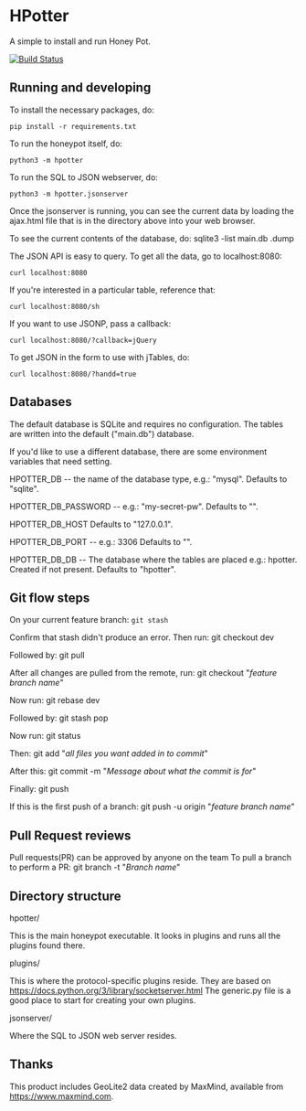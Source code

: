
# HPotter
A simple to install and run Honey Pot.

[![Build Status](https://travis-ci.org/drsjb80/HPotter.svg?branch=master)](https://travis-ci.org/drsjb80/HPotter)

## Running and developing

To install the necessary packages, do:

    pip install -r requirements.txt

To run the honeypot itself, do:

    python3 -m hpotter

To run the SQL to JSON webserver, do:

    python3 -m hpotter.jsonserver

Once the jsonserver is running, you can see the current data by loading the
ajax.html file that is in the directory above into your web browser.

To see the current contents of the database, do:
    sqlite3 -list main.db .dump

The JSON API is easy to query. To get all the data, go to localhost:8080:

    curl localhost:8080

If you're interested in a particular table, reference that:

    curl localhost:8080/sh

If you want to use JSONP, pass a callback:

    curl localhost:8080/?callback=jQuery

To get JSON in the form to use with jTables, do:

    curl localhost:8080/?handd=true

## Databases
The default database is SQLite and requires no configuration. The tables
are written into the default ("main.db") database.

If you'd like to use a different database, there are some environment
variables that need setting.

HPOTTER\_DB -- the name of the database type, e.g.: "mysql".
    Defaults to "sqlite".

HPOTTER\_DB\_PASSWORD -- e.g.: "my-secret-pw".
    Defaults to "".

HPOTTER\_DB\_HOST
    Defaults to "127.0.0.1".

HPOTTER\_DB\_PORT -- e.g.: 3306
    Defaults to "".

HPOTTER\_DB\_DB -- The database where the tables are placed e.g.: hpotter.
Created if not present.  Defaults to "hpotter".

## Git flow steps
On your current feature branch: 
    ```
    git stash
    ``` 

Confirm that stash didn't produce an error. Then run:
    git checkout dev

Followed by:
    git pull

After all changes are pulled from the remote, run:
    git checkout "*feature branch name*"

Now run:
    git rebase dev

Followed by:
    git stash pop

Now run:
    git status

Then:
    git add "*all files you want added in to commit*"

After this:
    git commit -m "*Message about what the commit is for*"

Finally:
    git push

If this is the first push of a branch:
    git push -u origin "*feature branch name*"
    
## Pull Request reviews

Pull requests(PR) can be approved by anyone on the team
To pull a branch to perform a PR:
    git branch -t "*Branch name*"

## Directory structure
hpotter/

This is the main honeypot executable. It looks in plugins and runs all the
plugins found there.

plugins/

This is where the protocol-specific plugins reside. They are based on
https://docs.python.org/3/library/socketserver.html  The generic.py file is
a good place to start for creating your own plugins.

jsonserver/

Where the SQL to JSON web server resides.    

## Thanks
This product includes GeoLite2 data created by MaxMind, available from
<a href="https://www.maxmind.com">https://www.maxmind.com</a>.
